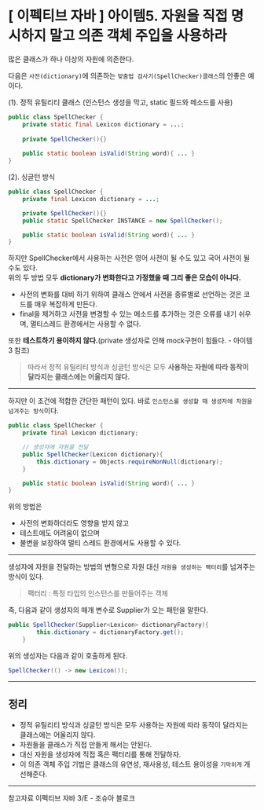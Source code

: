 # [ 이펙티브 자바 ] 아이템5. 자원을 직접 명시하지 말고 의존 객체 주입을 사용하라

많은 클래스가 하나 이상의 자원에 의존한다.

다음은 `사전(dictionary)`에 의존하는 `맞춤법 검사기(SpellChecker)클래스`의 안좋은 예이다.


(1). 정적 유틸리티 클래스 (인스턴스 생성을 막고, static 필드와 메소드를 사용)
```java
public class SpellChecker {
    private static final Lexicon dictionary = ...;
    
    private SpellChecker(){}
    
    public static boolean isValid(String word){ ... }
}
```
(2). 싱글턴 방식
```java
public class SpellChecker {
    private final Lexicon dictionary = ...;

    private SpellChecker(){}
    public static SpellChecker INSTANCE = new SpellChecker();

    public static boolean isValid(String word){ ... }
}
```
하지만 SpellChecker에서 사용하는 사전은 영어 사전이 될 수도 있고 국어 사전이 될 수도 있다.        
위의 두 방법 모두 **dictionary가 변화한다고 가정했을 때 그리 좋은 모습이 아니다.**  

* 사전의 변화를 대비 하기 위하여 클래스 안에서 사전을 종류별로 선언하는 것은 코드를 매우 복잡하게 만든다.
* final을 제거하고 사전을 변경할 수 있는 메소드를 추가하는 것은 오류를 내기 쉬우며, 멀티스레드 환경에서는 사용할 수 없다.

또한 **테스트하기 용이하지 않다.**(private 생성자로 인해 mock구현이 힘들다. - 아이템3 참조)

> 따라서 정적 유틸리티 방식과 싱글턴 방식은 모두 **사용하는 자원에 따라 동작이 달라지는 클래스에는 어울리지 않다.**
---
하지만 이 조건에 적합한 간단한 패턴이 있다. 바로 `인스턴스를 생성할 때 생성자에 자원을 넘겨주는 방식`이다.
```java
public class SpellChecker {
    private final Lexicon dictionary;

    // 생성자에 자원을 전달
    public SpellChecker(Lexicon dictionary){
        this.dictionary = Objects.requireNonNull(dictionary);
    }

    public static boolean isValid(String word){ ... }
}
```
위의 방법은 
* 사전의 변화하더라도 영향을 받지 않고
* 테스트에도 어려움이 없으며
* 불변을 보장하여 멀티 스레드 환경에서도 사용할 수 있다.

---

생성자에 자원을 전달하는 방법의 변형으로 자원 대신 `자원을 생성하는 팩터리`를 넘겨주는 방식이 있다.
> 팩터리 : 특정 타입의 인스턴스를 만들어주는 객체   

즉, 다음과 같이 생성자의 매개 변수로 Supplier<T>가 오는 패턴을 말한다.
```java
public SpellChecker(Supplier<Lexicon> dictionaryFactory){
        this.dictionary = dictionaryFactory.get();
    }
```
위의 생성자는 다음과 같이 호출하게 된다.
```java
SpellChecker(() -> new Lexicon());
```

---
## 정리

* 정적 유틸리티 방식과 싱글턴 방식은 모두 사용하는 자원에 따라 동작이 달라지는 클래스에는 어울리지 않다.
* 자원들을 클래스가 직접 만들게 해서는 안된다. 
* 대신 자원을 생성자에 직접 혹은 팩터리를 통해 전달하자.
* 이 의존 객체 주입 기법은 클래스의 유연성, 재사용성, 테스트 용이성을 `기막히게` 개선해준다.

---
참고자료  이펙티브 자바 3/E - 조슈아 블로크
